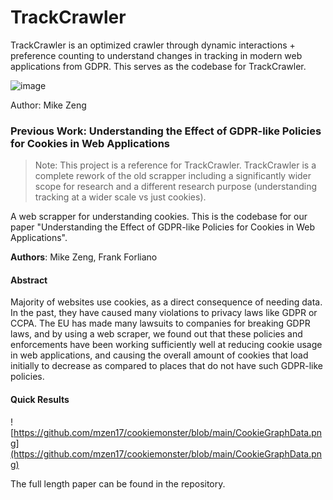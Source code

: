 # TrackCrawler
TrackCrawler is an optimized crawler through dynamic interactions + preference counting to understand changes in tracking in modern web applications from GDPR. This serves as the codebase for TrackCrawler.

![image](https://github.com/user-attachments/assets/27cecf43-32aa-40a4-b497-547951f32e4e)

Author: Mike Zeng


### Previous Work: Understanding the Effect of GDPR-like Policies for Cookies in Web Applications
> Note: This project is a reference for TrackCrawler. TrackCrawler is a complete rework of the old scrapper including a significantly wider scope for research and a different research purpose (understanding tracking at a wider scale vs just cookies).

A web scrapper for understanding cookies. This is the codebase for our paper "Understanding the Effect of GDPR-like Policies for Cookies in Web Applications".

**Authors**: Mike Zeng, Frank Forliano

####  Abstract
Majority of websites use cookies, as a direct consequence of needing data. In the past, they have caused many violations to privacy laws like GDPR or CCPA. The EU has made many lawsuits to companies for breaking GDPR laws, and by using a web scraper, we found out that these policies and enforcements have been working sufficiently well at reducing cookie usage in web applications, and causing the overall amount of cookies that load initially to decrease as compared to places that do not have such GDPR-like policies.

#### Quick Results
![https://github.com/mzen17/cookiemonster/blob/main/CookieGraphData.png](https://github.com/mzen17/cookiemonster/blob/main/CookieGraphData.png)

The full length paper can be found in the repository.
